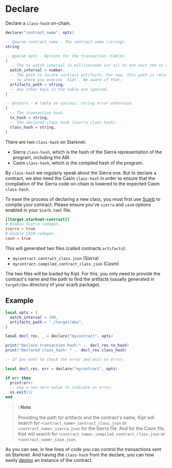 # Declare

Declare a `class-hash` on-chain.

```lua
declare("contract_name", opts)

-- @param contract_name - The contract name (string).
string

-- @param opts - Options for the transaction (table).
{
  -- The tx watch interval in milliseconds (or nil to not wait the tx receipt).
  watch_interval = number,
  -- The path to locate contract artifacts. For now, this path is relative
  -- to where you execute `kipt`. Be aware of that.
  artifacts_path = string,
  -- Any other keys in the table are ignored.
}

-- @return - A table on success, string error otherwise.
{
  -- The transaction hash.
  tx_hash = string,
  -- The declared class hash (Sierra class hash).
  class_hash = string,
}
```

There are two `class-hash` on Starknet:

- Sierra `class-hash`, which is the hash of the Sierra representation of the program, including the ABI.
- Casm `class-hash`, which is the compiled hash of the program.

By `class-hash` we regularly speak about the Sierra one. But to declare a contract, we also need the Casm `class-hash`
in order to ensure that the compilation of the Sierra code on-chain is lowered to the expected Casm `class-hash`.

To ease the process of declaring a new class, you must first use [Scarb](https://docs.swmansion.com/scarb/) to compile your contract.
Please ensure you've `sierra` and `casm` options enabled in your `Scarb.toml` file.

```toml
[[target.starknet-contract]]
# Enable Sierra codegen.
sierra = true
# Enable CASM codegen.
casm = true
```

This will generated two files (called contracts `artifacts`):

- `mycontract.contract_class.json` (Sierra)
- `mycontract.compiled_contract_class.json` (Casm)

The two files will be loaded by Kipt. For this, you only need to provide the contract's name and the path to find the artifacts
(usually generated in `target/dev` directory of your scarb package).

## Example

```lua
local opts = {
  watch_interval = 300,
  artifacts_path = "./target/dev",
}

local decl_res, _ = declare("mycontract", opts)

print("Declare transaction hash:" .. decl_res.tx_hash)
print("Declared class_hash: " .. decl_res.class_hash)

-- If you want to check the error and exit on error:

local decl_res, err = declare("mycontract", opts)

if err then
  print(err)
  -- Use a non-zero value to indicate an error.
  os.exit(1)
end
```

> ℹ️ **Note**
>
> Providing the path for artifacts and the contract's name, Kipt will search for `<contract_name>_contract_class.json` or `<contract_name>_sierra.json` for the Sierra file.
> And for the Casm file, Kipt will search for `<contract_name>_compiled_contract_class.json` or `<contract_name>_casm.json`.

As you can see, in few lines of code you can control the transactions sent on Starknet.
And having the `class-hash` from the declare, you can now easily [deploy](./deploy.md) an instance of the contract.
